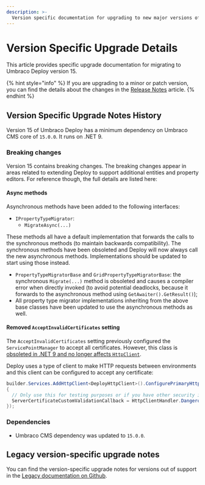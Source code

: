 ```yaml
---
description: >-
  Version specific documentation for upgrading to new major versions of Umbraco Deploy.
---
```


# Version Specific Upgrade Details

This article provides specific upgrade documentation for migrating to Umbraco Deploy version 15.

{% hint style="info" %}
If you are upgrading to a minor or patch version, you can find the details about the changes in the [Release Notes](../release-notes.md) article.
{% endhint %}

## Version Specific Upgrade Notes History

Version 15 of Umbraco Deploy has a minimum dependency on Umbraco CMS core of `15.0.0`. It runs on .NET 9.

### Breaking changes

Version 15 contains breaking changes. The breaking changes appear in areas related to extending Deploy to support additional entities and property editors. For reference though, the full details are listed here:

#### Async methods

Asynchronous methods have been added to the following interfaces:
- `IPropertyTypeMigrator`:
  - `MigrateAsync(...)`

These methods all have a default implementation that forwards the calls to the synchronous methods (to maintain backwards compatibility). The synchronous methods have been obsoleted and Deploy will now always call the new asynchronous methods. Implementations should be updated to start using those instead.

- `PropertyTypeMigratorBase` and `GridPropertyTypeMigratorBase`: the synchronous `Migrate(...)` method is obsoleted and causes a compiler error when directly invoked (to avoid potential deadlocks, because it forwards to the asynchronous method using `GetAwaiter().GetResult()`);
- All property type migrator implementations inheriting from the above base classes have been updated to use the asynchronous methods as well.

#### Removed `AcceptInvalidCertificates` setting

The `AcceptInvalidCertificates` setting previously configured the `ServicePointManager` to accept all certificates. However, this class is [obsoleted in .NET 9 and no longer affects `HttpClient`](https://learn.microsoft.com/en-us/dotnet/api/system.net.servicepointmanager?view=net-9.0).

Deploy uses a type of client to make HTTP requests between environments and this client can be configured to accept any certificate:

```csharp
builder.Services.AddHttpClient<DeployHttpClient>().ConfigurePrimaryHttpMessageHandler(() => new HttpClientHandler
{
  // Only use this for testing purposes or if you have other security in place (e.g. only allow environments to connect over an internal network)
  ServerCertificateCustomValidationCallback = HttpClientHandler.DangerousAcceptAnyServerCertificateValidator
});
```

### Dependencies

* Umbraco CMS dependency was updated to `15.0.0`.

## Legacy version-specific upgrade notes

You can find the version-specific upgrade notes for versions out of support in the [Legacy documentation on Github](https://github.com/umbraco/UmbracoDocs/blob/umbraco-eol-versions/11/umbraco-deploy/upgrades/version-specific.md).
